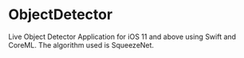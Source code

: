 # ObjectDetector
Live Object Detector Application for iOS 11 and above using Swift and CoreML. The algorithm used is SqueezeNet. 